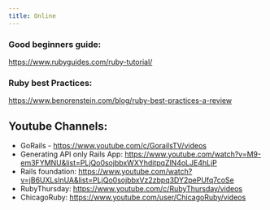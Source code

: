 ```yaml
---
title: Online
---
```


### Good beginners guide:
https://www.rubyguides.com/ruby-tutorial/

### Ruby best Practices:
https://www.benorenstein.com/blog/ruby-best-practices-a-review

## Youtube Channels:
- GoRails - https://www.youtube.com/c/GorailsTV/videos
- Generating API only Rails App: https://www.youtube.com/watch?v=M9-em3FYMNU&list=PLjQo0sojbbxWXYhditpqZlN4oLJE4hLjP
- Rails foundation: https://www.youtube.com/watch?v=jB6UXLsInUA&list=PLjQo0sojbbxVz2zbpq3DY2pePUfq7coSe
- RubyThursday: https://www.youtube.com/c/RubyThursday/videos
- ChicagoRuby: https://www.youtube.com/user/ChicagoRuby/videos


